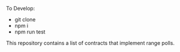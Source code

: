 To Develop:
- git clone
- npm i
- npm run test

This repository contains a list of contracts that implement range polls.
